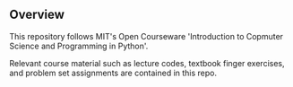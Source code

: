 ## Overview

This repository follows MIT's Open Courseware 'Introduction to Copmuter Science and Programming in Python'.

Relevant course material such as lecture codes, textbook finger exercises, and problem set assignments are contained in this repo.